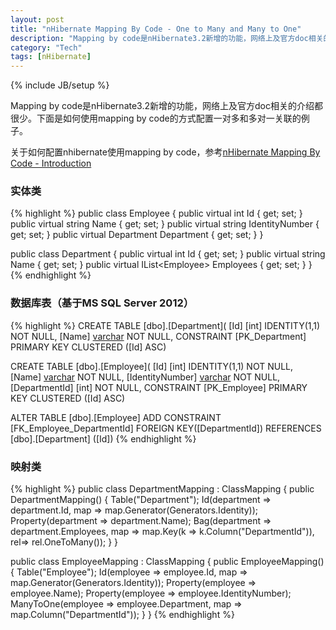 ```yaml
---
layout: post
title: "nHibernate Mapping By Code - One to Many and Many to One"
description: "Mapping by code是nHibernate3.2新增的功能，网络上及官方doc相关的介绍都很少。下面是如何使用mapping by code的方式配置一对多和多对一关联的例子。"
category: "Tech"
tags: [nHibernate]
---
```

{% include JB/setup %}

Mapping by code是nHibernate3.2新增的功能，网络上及官方doc相关的介绍都很少。下面是如何使用mapping by code的方式配置一对多和多对一关联的例子。

关于如何配置nhibernate使用mapping by code，参考[nHibernate Mapping By Code - Introduction](/blog/2012/07/01/nHibernateMappingByCode-Introduction)

### 实体类

{% highlight %}
public class Employee
{
    public virtual int Id { get; set; }
    public virtual string Name { get; set; }
    public virtual string IdentityNumber { get; set; }
    public virtual Department Department { get; set; }
}

public class Department
{
    public virtual int Id { get; set; }
    public virtual string Name { get; set; }
    public virtual IList&lt;Employee&gt; Employees { get; set; }
}
{% endhighlight %}
 
### 数据库表（基于MS SQL Server 2012）

{% highlight %}
CREATE TABLE [dbo].[Department](
    [Id] [int] IDENTITY(1,1) NOT NULL,
    [Name] [varchar](50) NOT NULL,
 CONSTRAINT [PK_Department] PRIMARY KEY CLUSTERED ([Id] ASC)

CREATE TABLE [dbo].[Employee](
    [Id] [int] IDENTITY(1,1) NOT NULL,
    [Name] [varchar](50) NOT NULL,
    [IdentityNumber] [varchar](50) NOT NULL,
    [DepartmentId] [int] NOT NULL,
 CONSTRAINT [PK_Employee] PRIMARY KEY CLUSTERED ([Id] ASC)

ALTER TABLE [dbo].[Employee] ADD CONSTRAINT [FK_Employee_DepartmentId] FOREIGN KEY([DepartmentId])
REFERENCES [dbo].[Department] ([Id])
{% endhighlight %}

### 映射类

{% highlight %}
public class DepartmentMapping : ClassMapping<Department>
{
    public DepartmentMapping()
    {
        Table("Department");
        Id(department => department.Id, map => map.Generator(Generators.Identity));
        Property(department => department.Name);
        Bag(department => department.Employees, map => map.Key(k => k.Column("DepartmentId")), rel=> rel.OneToMany());
    }
}

public class EmployeeMapping : ClassMapping<Employee>
{
    public EmployeeMapping()
    {
        Table("Employee");
        Id(employee => employee.Id, map => map.Generator(Generators.Identity));
        Property(employee => employee.Name);
        Property(employee => employee.IdentityNumber);
        ManyToOne(employee => employee.Department, map => map.Column("DepartmentId"));
    }
}
{% endhighlight %}

